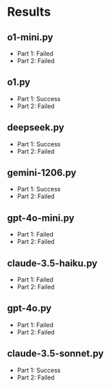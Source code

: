 # Results

## o1-mini.py

- Part 1: Failed
- Part 2: Failed

## o1.py

- Part 1: Success
- Part 2: Failed

## deepseek.py

- Part 1: Success
- Part 2: Failed

## gemini-1206.py

- Part 1: Success
- Part 2: Failed

## gpt-4o-mini.py

- Part 1: Failed
- Part 2: Failed

## claude-3.5-haiku.py

- Part 1: Failed
- Part 2: Failed

## gpt-4o.py

- Part 1: Failed
- Part 2: Failed

## claude-3.5-sonnet.py

- Part 1: Success
- Part 2: Failed
